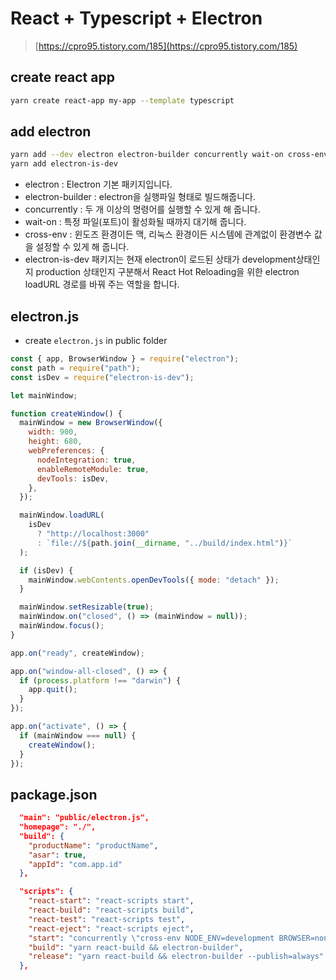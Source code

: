 # React + Typescript + Electron

> [https://cpro95.tistory.com/185](https://cpro95.tistory.com/185)

## create react app

```bash
yarn create react-app my-app --template typescript
```

## add electron

```bash
yarn add --dev electron electron-builder concurrently wait-on cross-env
yarn add electron-is-dev
```

- electron : Electron 기본 패키지입니다.
- electron-builder : electron을 실행파일 형태로 빌드해줍니다.
- concurrently : 두 개 이상의 명령어를 실행할 수 있게 해 줍니다.
- wait-on : 특정 파일(포트)이 활성화될 때까지 대기해 줍니다.
- cross-env : 윈도즈 환경이든 맥, 리눅스 환경이든 시스템에 관계없이 환경변수 값을 설정할 수 있게 해 줍니다.
- electron-is-dev 패키지는 현재 electron이 로드된 상태가 development상태인지 production 상태인지 구분해서 React Hot Reloading을 위한 electron loadURL 경로를 바꿔 주는 역할을 합니다.

## electron.js

- create `electron.js` in public folder

```js
const { app, BrowserWindow } = require("electron");
const path = require("path");
const isDev = require("electron-is-dev");

let mainWindow;

function createWindow() {
  mainWindow = new BrowserWindow({
    width: 900,
    height: 680,
    webPreferences: {
      nodeIntegration: true,
      enableRemoteModule: true,
      devTools: isDev,
    },
  });

  mainWindow.loadURL(
    isDev
      ? "http://localhost:3000"
      : `file://${path.join(__dirname, "../build/index.html")}`
  );

  if (isDev) {
    mainWindow.webContents.openDevTools({ mode: "detach" });
  }

  mainWindow.setResizable(true);
  mainWindow.on("closed", () => (mainWindow = null));
  mainWindow.focus();
}

app.on("ready", createWindow);

app.on("window-all-closed", () => {
  if (process.platform !== "darwin") {
    app.quit();
  }
});

app.on("activate", () => {
  if (mainWindow === null) {
    createWindow();
  }
});
```

## package.json

```json
  "main": "public/electron.js",
  "homepage": "./",
  "build": {
    "productName": "productName",
    "asar": true,
    "appId": "com.app.id"
  },

  "scripts": {
    "react-start": "react-scripts start",
    "react-build": "react-scripts build",
    "react-test": "react-scripts test",
    "react-eject": "react-scripts eject",
    "start": "concurrently \"cross-env NODE_ENV=development BROWSER=none yarn react-start\" \"wait-on http://localhost:3000 && electron .\"",
    "build": "yarn react-build && electron-builder",
    "release": "yarn react-build && electron-builder --publish=always"
  },
```

